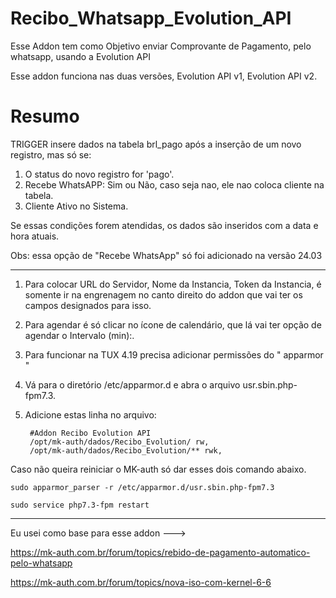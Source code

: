 # Recibo_Whatsapp_Evolution_API
Esse Addon tem como Objetivo enviar Comprovante de Pagamento, pelo whatsapp, usando a Evolution API 

Esse addon funciona nas duas versões, Evolution API v1, Evolution API v2.

# Resumo

TRIGGER insere dados na tabela brl_pago após a inserção de um novo registro, mas só se:

1. O status do novo registro for 'pago'.
2. Recebe WhatsAPP: Sim ou Não, caso seja nao, ele nao coloca cliente na tabela.
3. Cliente Ativo no Sistema.

Se essas condições forem atendidas, os dados são inseridos com a data e hora atuais.

Obs: essa opção de "Recebe WhatsApp" só foi adicionado na versão  24.03

----------------------------------------------------------------------------------------------

1. Para colocar URL do Servidor, Nome da Instancia, Token da Instancia, é somente ir na engrenagem no canto direito do addon que vai ter os campos designados para isso.

2. Para agendar é só clicar no ícone de calendário, que lá vai ter opção de agendar o Intervalo (min):.

3. Para funcionar na TUX 4.19 precisa adicionar permissões do " apparmor "

4. Vá para o diretório /etc/apparmor.d e abra o arquivo usr.sbin.php-fpm7.3.

5. Adicione estas linha no arquivo:

        #Addon Recibo Evolution API
        /opt/mk-auth/dados/Recibo_Evolution/ rw,
        /opt/mk-auth/dados/Recibo_Evolution/** rwk,




   


 Caso não queira reiniciar o MK-auth só dar esses dois comando abaixo.

```
sudo apparmor_parser -r /etc/apparmor.d/usr.sbin.php-fpm7.3
```
```
sudo service php7.3-fpm restart
```

----------------------------------------------------------------------------

Eu usei como base para esse addon --->


https://mk-auth.com.br/forum/topics/rebido-de-pagamento-automatico-pelo-whatsapp


https://mk-auth.com.br/forum/topics/nova-iso-com-kernel-6-6


